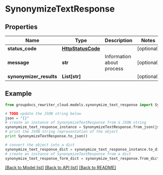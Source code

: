 # SynonymizeTextResponse


## Properties
Name | Type | Description | Notes
------------ | ------------- | ------------- | -------------
**status_code** | [**HttpStatusCode**](HttpStatusCode.md) |  | [optional] 
**message** | **str** | Information about process | [optional] 
**synonymizer_results** | **List[str]** |  | [optional] 

## Example

```python
from groupdocs_rewriter_cloud.models.synonymize_text_response import SynonymizeTextResponse

# TODO update the JSON string below
json = "{}"
# create an instance of SynonymizeTextResponse from a JSON string
synonymize_text_response_instance = SynonymizeTextResponse.from_json(json)
# print the JSON string representation of the object
print SynonymizeTextResponse.to_json()

# convert the object into a dict
synonymize_text_response_dict = synonymize_text_response_instance.to_dict()
# create an instance of SynonymizeTextResponse from a dict
synonymize_text_response_form_dict = synonymize_text_response.from_dict(synonymize_text_response_dict)
```
[[Back to Model list]](../README.md#documentation-for-models) [[Back to API list]](../README.md#documentation-for-api-endpoints) [[Back to README]](../README.md)



